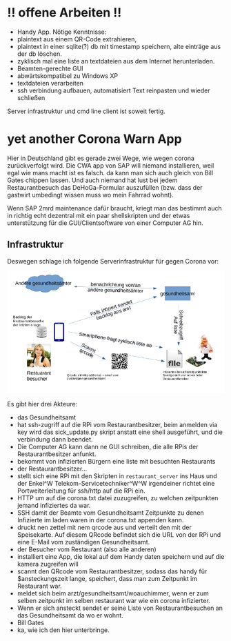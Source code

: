 # !! offene Arbeiten !! #

* Handy App. Nötige Kenntnisse: 
 * plaintext aus einem QR-Code extrahieren,
 * plaintext in einer sqlite(?) db mit timestamp speichern, alte einträge aus
   der db löschen.
 * zyklisch mal eine liste an textdateien aus dem Internet herunterladen.
* Beamten-gerechte GUI
 * abwärtskompatibel zu Windows XP
 * textdateien verarbeiten
 * ssh verbindung aufbauen, automatisiert Text reinpasten und wieder schließen

Server infrastruktur und cmd line client ist soweit fertig.

# yet another Corona Warn App #

Hier in Deutschland gibt es gerade zwei Wege, wie wegen corona zurückverfolgt
wird. Die CWA app von SAP will niemand installieren, weil egal wie mans macht
ist es falsch. da kann man sich auch gleich von Bill Gates chippen lassen. Und
auch niemand hat lust bei jedem Restaurantbesuch das DeHoGa-Formular auszufüllen
(bzw. dass der gastwirt umbedingt wissen muss wo mein Fahrrad wohnt).

Wenn SAP 2mrd maintenance dafür braucht, kriegt man das bestimmt auch in richtig
echt dezentral mit ein paar shellskripten und der etwas unterstützung für die
GUI/Clientsoftware von einer Computer AG hin.

## Infrastruktur ##

Deswegen schlage ich folgende Serverinfrastruktur für gegen Corona vor:

![proposed infrastructure](proposal.png)

Es gibt hier drei Akteure:

* das Gesundheitsamt
 * hat ssh-zugriff auf die RPi vom Restaurantbesitzer, beim anmelden via key
   wird das sick_update.py skript anstatt eine shell ausgeführt, und die
   verbindung dann beendet.
 * Die Computer AG kann dann ne GUI schreiben, die alle RPis der
   Restaurantbesitzer anfunkt.
 * bekommt von infizierten Bürgern eine liste mit besuchten Restaurants
* der Restaurantbesitzer...
 * stellt sich eine RPi mit den Skripten in `restaurant_server` ins Haus und der
   Enkel^W Telekom-Servicetechniker^W^W irgendeiner richtet eine
   Portweiterleitung für ssh/http auf die RPi ein. 
 * HTTP um auf die corona.txt datei zuzugreifen, zu welchen zeitpunkten jemand
   infiziertes da war.
 * SSH damit der Beamte vom Gesundheitsamt Zeitpunkte zu denen Infizierte im
   laden waren in der corona.txt appenden kann.
 * druckt nen zettel mit nem qrcode aus und verteilt den mit der Speisekarte.
   Auf diesem QRcode befindet sich die URL von der RPi und eine E-Mail vom
   zuständigen Gesundheitsamt.
* der Besucher vom Restaurant (also alle anderen)
 * installiert eine App, die lokal auf dem Handy daten speichern und auf die
   kamera zugreifen will
 * scannt den QRcode vom Restaurantbesitzer, sodass das handy für
   $ansteckungszeit lange, speichert, dass man zum Zeitpunkt im Restaurant war.
 * meldet sich beim arzt/gesundheitsamt/woauchimmer, wenn er zum selben
   zeitpunkt im selben restaurant war wie ein corona infizierter.
 * Wenn er sich ansteckt sendet er seine Liste von Restaurantbesuchen an das
   Gesundheitsamt da wo er wohnt.
* Bill Gates
 * ka, wie ich den hier unterbringe.
